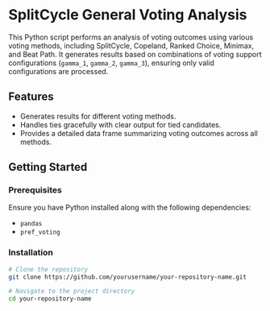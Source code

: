 # SplitCycle General Voting Analysis

This Python script performs an analysis of voting outcomes using various voting methods, including SplitCycle, Copeland, Ranked Choice, Minimax, and Beat Path. It generates results based on combinations of voting support configurations (`gamma_1`, `gamma_2`, `gamma_3`), ensuring only valid configurations are processed.

## Features

- Generates results for different voting methods.
- Handles ties gracefully with clear output for tied candidates.
- Provides a detailed data frame summarizing voting outcomes across all methods.

## Getting Started

### Prerequisites

Ensure you have Python installed along with the following dependencies:

- `pandas`
- `pref_voting`

### Installation

```bash
# Clone the repository
git clone https://github.com/yourusername/your-repository-name.git

# Navigate to the project directory
cd your-repository-name
